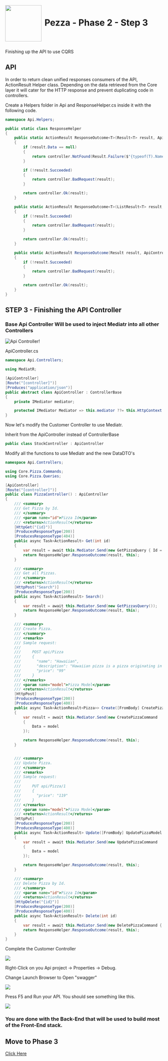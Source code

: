 <img align="left" width="116" height="116" src="../Assets/pezza-logo.png" />

# &nbsp;**Pezza - Phase 2 - Step 3**

<br/><br/>

Finishing up the API to use CQRS

## **API**

In order to return clean unified responses consumers of the API, ActionResult Helper class. Depending on the data retrieved from the Core layer it will cater for the HTTP response and prevent duplicating code in controllers.

Create a Helpers folder in Api and ResponseHelper.cs inside it with the following code.

```cs
namespace Api.Helpers;

public static class ResponseHelper
{
    public static ActionResult ResponseOutcome<T>(Result<T> result, ApiController controller)
    {
        if (result.Data == null)
        {
            return controller.NotFound(Result.Failure($"{typeof(T).Name.Replace("Model", string.Empty)} not found"));
        }

        if (!result.Succeeded)
        {
            return controller.BadRequest(result);
        }

        return controller.Ok(result);
    }

    public static ActionResult ResponseOutcome<T>(ListResult<T> result, ApiController controller)
    {
        if (!result.Succeeded)
        {
            return controller.BadRequest(result);
        }

        return controller.Ok(result);
    }

    public static ActionResult ResponseOutcome(Result result, ApiController controller)
    {
        if (!result.Succeeded)
        {
            return controller.BadRequest(result);
        }

        return controller.Ok(result);
    }
}
```

## **STEP 3 - Finishing the API Controller**

### **Base Api Controller** Will be used to inject Mediatr into all other Controllers

![Api Controller!](Assets/2020-11-20-11-16-51.png)

ApiController.cs

```cs
namespace Api.Controllers;

using MediatR;

[ApiController]
[Route("[controller]")]
[Produces("application/json")]
public abstract class ApiController : ControllerBase
{
    private IMediator mediator;

	protected IMediator Mediator => this.mediator ??= this.HttpContext.RequestServices.GetService<IMediator>();
}
```

Now let's modify the Customer Controller to use Mediatr.

Inherit from the ApiController instead of ControllerBase

```cs
public class StockController : ApiController
```

Modify all the functions to use Mediatr and the new DataDTO's

```cs
namespace Api.Controllers;

using Core.Pizza.Commands;
using Core.Pizza.Queries;

[ApiController]
[Route("[controller]")]
public class PizzaController() : ApiController
{
	/// <summary>
	/// Get Pizza by Id.
	/// </summary>
	/// <param name="id">Pizza Id</param>
	/// <returns>ActionResult</returns>
	[HttpGet("{id}")]
	[ProducesResponseType(200)]
	[ProducesResponseType(404)]
	public async Task<ActionResult> Get(int id)
	{
		var result = await this.Mediator.Send(new GetPizzaQuery { Id = id });
		return ResponseHelper.ResponseOutcome(result, this);
	}

	/// <summary>
	/// Get all Pizzas.
	/// </summary>
	/// <returns>ActionResult</returns>
	[HttpPost("Search")]
	[ProducesResponseType(200)]
	public async Task<ActionResult> Search()
	{
		var result = await this.Mediator.Send(new GetPizzasQuery());
		return ResponseHelper.ResponseOutcome(result, this);
	}

	/// <summary>
	/// Create Pizza.
	/// </summary>
	/// <remarks>
	/// Sample request:
	///
	///     POST api/Pizza
	///     {
	///       "name": "Hawaiian",
	///       "description": "Hawaiian pizza is a pizza originating in Canada, and is traditionally topped with pineapple, tomato sauce, cheese, and either ham or bacon.",
	///       "price": "99"
	///     }
	/// </remarks>
	/// <param name="model">Pizza Model</param>
	/// <returns>ActionResult</returns>
	[HttpPost]
	[ProducesResponseType(200)]
	[ProducesResponseType(400)]
	public async Task<ActionResult<Pizza>> Create([FromBody] CreatePizzaModel model)
	{
		var result = await this.Mediator.Send(new CreatePizzaCommand
		{
			Data = model
		});

		return ResponseHelper.ResponseOutcome(result, this);
	}


	/// <summary>
	/// Update Pizza.
	/// </summary>
	/// <remarks>
	/// Sample request:
	///
	///     PUT api/Pizza/1
	///     {
	///       "price": "119"
	///     }
	/// </remarks>
	/// <param name="model">Pizza Model</param>
	/// <returns>ActionResult</returns>
	[HttpPut]
	[ProducesResponseType(200)]
	[ProducesResponseType(400)]
	public async Task<ActionResult> Update([FromBody] UpdatePizzaModel model)
	{
		var result = await this.Mediator.Send(new UpdatePizzaCommand
		{
			Data = model
		});

		return ResponseHelper.ResponseOutcome(result, this);
	}

	/// <summary>
	/// Delete Pizza by Id.
	/// </summary>
	/// <param name="id">Pizza Id</param>
	/// <returns>ActionResult</returns>
	[HttpDelete("{id}")]
	[ProducesResponseType(200)]
	[ProducesResponseType(400)]
	public async Task<ActionResult> Delete(int id)
	{
		var result = await this.Mediator.Send(new DeletePizzaCommand { Id = id });
		return ResponseHelper.ResponseOutcome(result, this);
	}
}
```

Complete the Customer Controller

![](./Assets/2023-04-13-05-44-28.png)

Right-Click on you Api project -> Properties -> Debug.

Change Launch Browser to Open "swagger"

![](Assets/2020-11-25-00-39-15.png)

Press F5 and Run your API. You should see something like this.

![](./Assets/2023-04-13-05-45-44.png)

### You are done with the Back-End that will be used to build most of the Front-End stack.

## **Move to Phase 3**

[Click Here](https://github.com/entelect-incubator/.NET/tree/master/Phase%203)